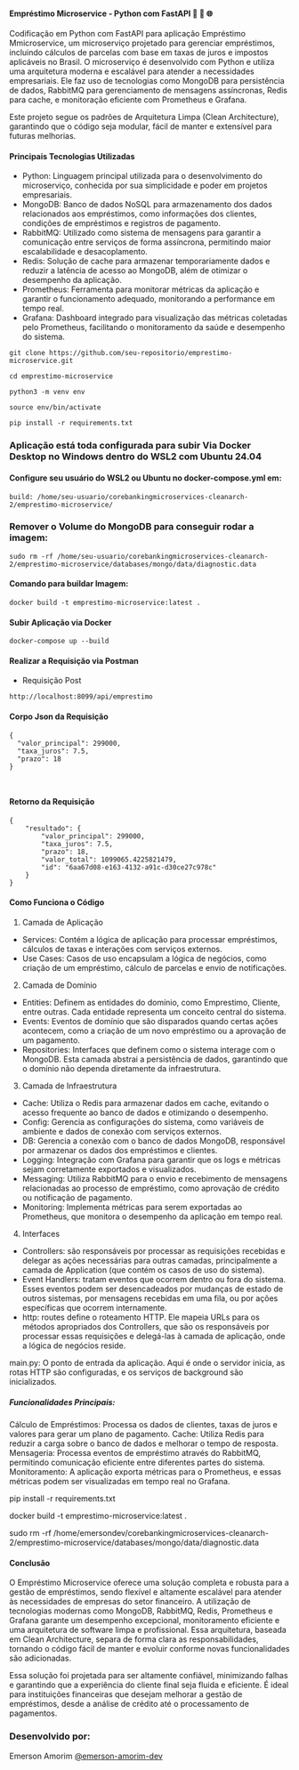 #### Empréstimo Microservice - Python com FastAPI 🚀 🔄 🌐

Codificação em Python com FastAPI para aplicação Empréstimo Mmicroservice, um microserviço projetado para gerenciar empréstimos, incluindo cálculos de parcelas com base em taxas de juros e impostos aplicáveis no Brasil. O microserviço é desenvolvido com Python e utiliza uma arquitetura moderna e escalável para atender a necessidades empresariais. Ele faz uso de tecnologias como MongoDB para persistência de dados, RabbitMQ para gerenciamento de mensagens assíncronas, Redis para cache, e monitoração eficiente com Prometheus e Grafana.

Este projeto segue os padrões de Arquitetura Limpa (Clean Architecture), garantindo que o código seja modular, fácil de manter e extensível para futuras melhorias.


#### Principais Tecnologias Utilizadas

- Python: Linguagem principal utilizada para o desenvolvimento do microserviço, conhecida por sua simplicidade e poder em projetos empresariais.
- MongoDB: Banco de dados NoSQL para armazenamento dos dados relacionados aos empréstimos, como informações dos clientes, condições de empréstimos e registros de pagamento.
- RabbitMQ: Utilizado como sistema de mensagens para garantir a comunicação entre serviços de forma assíncrona, permitindo maior escalabilidade e desacoplamento.
- Redis: Solução de cache para armazenar temporariamente dados e reduzir a latência de acesso ao MongoDB, além de otimizar o desempenho da aplicação.
- Prometheus: Ferramenta para monitorar métricas da aplicação e garantir o funcionamento adequado, monitorando a performance em tempo real.
- Grafana: Dashboard integrado para visualização das métricas coletadas pelo Prometheus, facilitando o monitoramento da saúde e desempenho do sistema.


```
git clone https://github.com/seu-repositorio/emprestimo-microservice.git
```

```
cd emprestimo-microservice
```

```
python3 -m venv env
```

```
source env/bin/activate
```

```
pip install -r requirements.txt
```

### Aplicação está toda configurada para subir Via Docker Desktop no Windows dentro do WSL2 com Ubuntu 24.04

#### Configure seu usuário do WSL2 ou Ubuntu no docker-compose.yml em:

```
build: /home/seu-usuario/corebankingmicroservices-cleanarch-2/emprestimo-microservice/
```

### Remover o Volume do MongoDB para conseguir rodar a imagem:
```
sudo rm -rf /home/seu-usuario/corebankingmicroservices-cleanarch-2/emprestimo-microservice/databases/mongo/data/diagnostic.data
```

#### Comando para buildar Imagem:

``` 
docker build -t emprestimo-microservice:latest .
``` 


#### Subir Aplicação via Docker

``` 
docker-compose up --build

```

#### Realizar a Requisição via Postman

- Requisição Post

```
http://localhost:8099/api/emprestimo

```
#### Corpo Json da Requisição

```
{
  "valor_principal": 299000,
  "taxa_juros": 7.5,
  "prazo": 18
}



```

#### Retorno da Requisição

```
{
    "resultado": {
        "valor_principal": 299000,
        "taxa_juros": 7.5,
        "prazo": 18,
        "valor_total": 1099065.4225821479,
        "id": "6aa67d08-e163-4132-a91c-d30ce27c978c"
    }
}
```


#### Como Funciona o Código

1. Camada de Aplicação
- Services: Contém a lógica de aplicação para processar empréstimos, cálculos de taxas e interações com serviços externos.
- Use Cases: Casos de uso encapsulam a lógica de negócios, como criação de um empréstimo, cálculo de parcelas e envio de notificações.

2. Camada de Domínio
- Entities: Definem as entidades do domínio, como Emprestimo, Cliente, entre outras. Cada entidade representa um conceito central do sistema.
- Events: Eventos de domínio que são disparados quando certas ações acontecem, como a criação de um novo empréstimo ou a aprovação de um pagamento.
- Repositories: Interfaces que definem como o sistema interage com o MongoDB. Esta camada abstrai a persistência de dados, garantindo que o domínio não dependa diretamente da infraestrutura.

3. Camada de Infraestrutura
- Cache: Utiliza o Redis para armazenar dados em cache, evitando o acesso frequente ao banco de dados e otimizando o desempenho.
- Config: Gerencia as configurações do sistema, como variáveis de ambiente e dados de conexão com serviços externos.
- DB: Gerencia a conexão com o banco de dados MongoDB, responsável por armazenar os dados dos empréstimos e clientes.
- Logging: Integração com Grafana para garantir que os logs e métricas sejam corretamente exportados e visualizados.
- Messaging: Utiliza RabbitMQ para o envio e recebimento de mensagens relacionadas ao processo de empréstimo, como aprovação de crédito ou notificação de pagamento.
- Monitoring: Implementa métricas para serem exportadas ao Prometheus, que monitora o desempenho da aplicação em tempo real.

4. Interfaces
- Controllers: são responsáveis por processar as requisições recebidas e delegar as ações necessárias para outras camadas, principalmente a camada de Application (que contém os casos de uso do sistema).
- Event Handlers: tratam eventos que ocorrem dentro ou fora do sistema. Esses eventos podem ser desencadeados por mudanças de estado de outros sistemas, por mensagens recebidas em uma fila, ou por ações específicas que ocorrem internamente.
- http: routes define o roteamento HTTP. Ele mapeia URLs para os métodos apropriados dos Controllers, que são os responsáveis por processar essas requisições e delegá-las à camada de aplicação, onde a lógica de negócios reside.

main.py: O ponto de entrada da aplicação. Aqui é onde o servidor inicia, as rotas HTTP são configuradas, e os serviços de background são inicializados.

##### Funcionalidades Principais:
Cálculo de Empréstimos: Processa os dados de clientes, taxas de juros e valores para gerar um plano de pagamento.
Cache: Utiliza Redis para reduzir a carga sobre o banco de dados e melhorar o tempo de resposta.
Mensageria: Processa eventos de empréstimo através do RabbitMQ, permitindo comunicação eficiente entre diferentes partes do sistema.
Monitoramento: A aplicação exporta métricas para o Prometheus, e essas métricas podem ser visualizadas em tempo real no Grafana.



pip install -r requirements.txt


docker build -t emprestimo-microservice:latest .

sudo rm -rf /home/emersondev/corebankingmicroservices-cleanarch-2/emprestimo-microservice/databases/mongo/data/diagnostic.data




#### Conclusão
O Empréstimo Microservice oferece uma solução completa e robusta para a gestão de empréstimos, sendo flexível e altamente escalável para atender às necessidades de empresas do setor financeiro. A utilização de tecnologias modernas como MongoDB, RabbitMQ, Redis, Prometheus e Grafana garante um desempenho excepcional, monitoramento eficiente e uma arquitetura de software limpa e profissional. Essa arquitetura, baseada em Clean Architecture, separa de forma clara as responsabilidades, tornando o código fácil de manter e evoluir conforme novas funcionalidades são adicionadas.

Essa solução foi projetada para ser altamente confiável, minimizando falhas e garantindo que a experiência do cliente final seja fluida e eficiente. É ideal para instituições financeiras que desejam melhorar a gestão de empréstimos, desde a análise de crédito até o processamento de pagamentos.

### Desenvolvido por:
Emerson Amorim [@emerson-amorim-dev](https://www.linkedin.com/in/emerson-amorim-dev/)